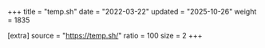 +++
title = "temp.sh"
date = "2022-03-22"
updated = "2025-10-26"
weight = 1835

[extra]
source = "https://temp.sh/"
ratio = 100
size = 2
+++
